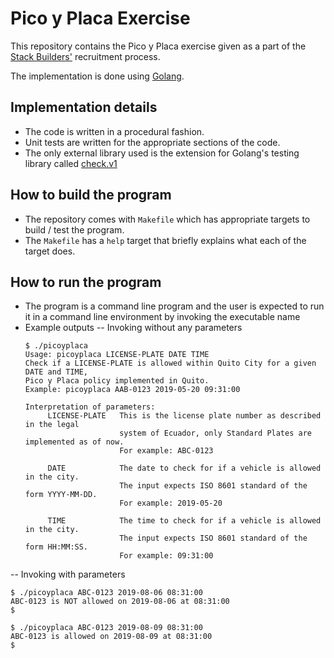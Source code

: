 # Pico y Placa Exercise

This repository contains the Pico y Placa exercise given as a part of the [Stack
Builders'][1] recruitment process.

The implementation is done using [Golang][2].

## Implementation details

 - The code is written in a procedural fashion.
 - Unit tests are written for the appropriate sections of the code.
 - The only external library used is the extension for Golang's testing library
   called [check.v1][3]

 ## How to build the program

 - The repository comes with `Makefile` which has appropriate targets to build /
   test the program.
 - The `Makefile` has a `help` target that briefly explains what each of the
   target does.

## How to run the program

- The program is a command line program and the user is expected to run it in
  a command line environment by invoking the executable name
- Example outputs
-- Invoking without any parameters
   ```
   $ ./picoyplaca
   Usage: picoyplaca LICENSE-PLATE DATE TIME
   Check if a LICENSE-PLATE is allowed within Quito City for a given DATE and TIME,
   Pico y Placa policy implemented in Quito.
   Example: picoyplaca AAB-0123 2019-05-20 09:31:00

   Interpretation of parameters:
        LICENSE-PLATE   This is the license plate number as described in the legal
                        system of Ecuador, only Standard Plates are implemented as of now.
                        For example: ABC-0123

        DATE            The date to check for if a vehicle is allowed in the city.
                        The input expects ISO 8601 standard of the form YYYY-MM-DD.
                        For example: 2019-05-20

        TIME            The time to check for if a vehicle is allowed in the city.
                        The input expects ISO 8601 standard of the form HH:MM:SS.
                        For example: 09:31:00
   ```
-- Invoking with parameters
   ```
   $ ./picoyplaca ABC-0123 2019-08-06 08:31:00
   ABC-0123 is NOT allowed on 2019-08-06 at 08:31:00
   $
   ```
   ```
   $ ./picoyplaca ABC-0123 2019-08-09 08:31:00
   ABC-0123 is allowed on 2019-08-09 at 08:31:00
   $
   ```

[1]: https://www.stackbuilders.com/
[2]: https://golang.org
[3]: https://gopkg.in/check.v1
